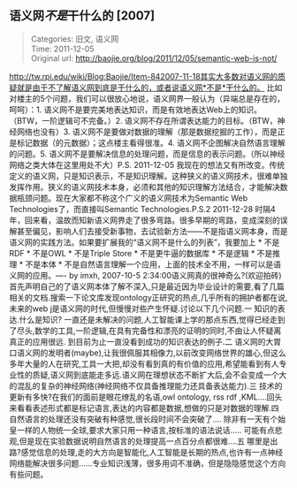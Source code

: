 语义网*不是*干什么的 [2007]
---
    
> Categories: 旧文, 语义网  
> Time: 2011-12-05  
> Original url: <http://baojie.org/blog/2011/12/05/semantic-web-is-not/>
    
http://tw.rpi.edu/wiki/Blog:Baojie/Item-842007-11-18其实大多数对语义网的质疑就是由于不了解语义网到底是干什么的，或者说语义网*不是*干什么的。 比如对楼主的5个问题，我们可以很放心地说，语义网界一般认为（异端总是存在的，呵呵）：1. 语义网不是要完美地表达知识，而是有效地表达Web上的知识。（BTW，一阶逻辑可不完备。）2. 语义网不存在所谓表达能力的目标。（BTW，神经网络也没有）3. 语义网不是要做对数据的理解（那是数据挖掘的工作），而是正是标记数据（的元数据）；这点楼主看得很准。4. 语义网不企图解决自然语言理解的问题。5. 语义网不是要解决信息的处理问题，而是信息的表示问题。（所以神经网络之类大体在这里用处不大）P.S. 2011-12-05 我现在的想法又有所改变。传统定义的语义网，只是知识表示，不是知识理解。这种狭义的语义网技术，很难单独发挥作用。狭义的语义网技术本身，必须和其他的知识理解方法结合，才能解决数据瓶颈问题。现在大家都不称这个广义的语义网技术为Semantic Web Technologies了，而直接叫Semantic Technologies.P.S.2 2011-12-28 时隔4年，回来看，温故而知新语义网界走了很多弯路。很多早期的弯路，变成深刻的误解甚至偏见，影响人们去接受新事物，去试验新方法——不是指语义网本身，而是语义网的实践方法。如果要扩展我的“语义网不是什么的列表”，我要加上 * 不是RDF * 不是OWL * 不是Triple Store * 不是更牛逼的数据库 * 不是逻辑 * 不是推理 * 不是本体 * 不是自然语言理解一个应用，上面的技术全不用，一样可以是语义网的应用。—-     by imxh, 2007-10-5 2:34:00语义网真的很神奇么?(欢迎拍砖)首先声明自己的了语义网本体了解不深入,只是最近因为毕业设计的需要,看了几篇相关的文档.搜索一下论文库发现ontology正研究的热点,几乎所有的拥护者都在说,未来的web j是语义网的时代,但慢慢对些产生怀疑.讨论以下几个问题.一 知识的表达.什么是知识? 一直还是未解决的问题,人工智能课上学的那点东西,觉得已经走到了尽头,数学的工具,一阶逻辑,在具有完备性和漂亮的证明的同时,不由让人怀疑离真正的应用很远. 到目前为止一直没看到成功的知识表达的例子.二 语义网的大胃口语义网的发明者(maybe),让我很佩服其相像力,以前改变网络世界的雄心,但这么多年大量的人在研究,工具一大把,却没有看到真的有价值的应用,希望能看到有人专业性的质疑,语义网到底能走多远.语义网在理想状态不断扩大后,会不会变成一个大的混乱的复杂的神经网络(神经网络不仅具备推理能力还具备表达能力).三 技术的更新有多快?在我们的面前是眼花缭乱的名语,owl ontology, rss rdf ,KML….回头来看看表述形式都是标记语言,表达的内容都是数据,想做的只是对数据的理解.四 自然语言的处理还没有突破有种感觉,很长段时间不会突破了…. 除非有一天有个始皇一样的人物统一全球,要求大家只用一种语言,按标准的语法说话….. 可能有点悲观,但是现在实验数据说明自然语言的处理提高一点百分点都很难….五 哪里是出路?感觉信息的处理,走的大方向是智能化,人工智能是长期的热点,也许有一点神经网络能解决很多问题……专业知识浅薄，很多用词不准确，但是隐隐感觉这个方向有些问题。